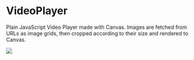 # VideoPlayer
Plain JavaScript Video Player made with Canvas. Images are fetched from URLs as image grids, then cropped according to their size and rendered to Canvas.

![](output.gif)
